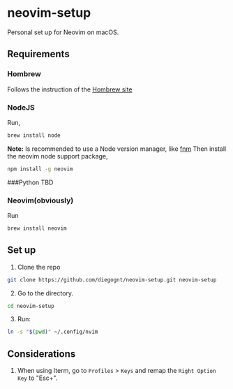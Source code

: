 # neovim-setup
Personal set up for Neovim on macOS.

## Requirements
### Hombrew
Follows the instruction of the [Hombrew site](https://brew.sh/)
### NodeJS
Run,
~~~bash
brew install node
~~~
**Note:** Is recommended to use a Node version manager, like [fnm](https://github.com/Schniz/fnm)
Then install the neovim node support package,
~~~bash
npm install -g neovim
~~~
###Python
TBD
### Neovim(obviously)
Run
~~~bash
brew install neovim
~~~

## Set up
1. Clone the repo
~~~bash
git clone https://github.com/diegognt/neovim-setup.git neovim-setup
~~~
2. Go to the directory.
~~~bash
cd neovim-setup
~~~
3. Run:
~~~bash
ln -s "$(pwd)" ~/.config/nvim
~~~

## Considerations
1. When using Iterm, go to `Profiles` > `Keys` and remap the `Right Option Key` to "Esc+". 
